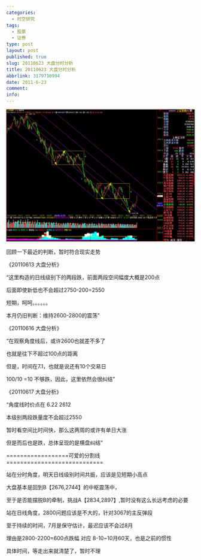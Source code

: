 ```yaml
---
categories:
  - 时空研究
tags:
  - 股票
  - 证券
type: post
layout: post
published: true
slug: 20110623 大盘分时分析
title: 20110623 大盘分时分析
abbrlink: 3179710994
date: 2011-6-23
comment:
info:
---
```

![20110623-0](/images/20110623-0.jpeg)

回顾一下最近的判断，暂时符合现实走势

 

《20110613 大盘分析》

“这里构造的日线级别下的两段跌，前面两段空间幅度大概是200点

 后面即使新低也不会超过2750-200=2550

 短期，呵呵。。。。。。

 本月仍旧判断：维持2600-2800的震荡”

 

《20110616 大盘分析》

“在观察角度线后，或许2600也就差不多了

也就是往下不超过100点的距离

但是，时间在7.1，也就是说还有10个交易日

100/10 =10 不够跌，因此，这里依然会很纠结”

 
《20110617 大盘分析》

“角度线时价点在 6.22  2612

 本级别两段跌量度不会超过2550

暂时看空间比时间快，那么这两周的或许有单日大涨

但是而后也是跌，总体呈现的是横盘纠结”


==================可爱的分割线============================

站在分时角度，明天日线级别时间共振，应该是见短期小高点

 

大盘基本是回到B【2676,2744】的中枢震荡中，

 

至于是否能摆脱B的牵制，挑战A【2834,2897】,暂时没有这么长远考虑的必要

 

站在日线角度，2800问题应该是不大的，针对3067的主反弹段

 

至于持续的时间，7月是保守估计，最迟应该不会过8月

 

理由是2800-2200=600点跌幅 对应 8-10~10月60天，也是之前的惯性

 

具体时间，等走出来就清楚了，暂时不理